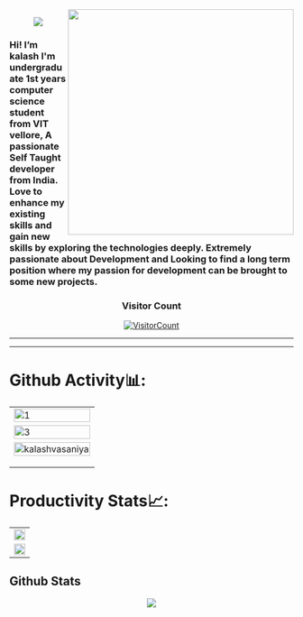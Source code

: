 <img src="https://octodex.github.com//images/daftpunktocat-thomas.gif" height="400" align="right"/>
<!-- <h1 align="center">Hey, I'm Kalash Vasaniya</h1> -->
<p align="center">
  <img src="https://readme-typing-svg.herokuapp.com?color=%2336BCF7&lines=Hey+I'm+Kalash+Vasaniya">
</p>
<!-- [![Typing SVG](https://readme-typing-svg.herokuapp.com?color=%2336BCF7&lines=Hey+I'm+Kalash+Vasaniya)](https://git.io/typing-svg) -->
<h3 align="left">Hi! I’m kalash
I'm undergraduate 1st years computer science student from VIT vellore, A passionate Self Taught developer from India. Love to enhance my existing skills and gain new skills by exploring the technologies deeply. Extremely passionate about Development and Looking to find a long term position where my passion for development can be brought to some new projects.</h3>

<h3 align="center">Visitor Count</h3>
<a align="center" href="https://profile-counter.glitch.me/{kalashvasaniya}/count.svg">
  
  ![VisitorCount](https://profile-counter.glitch.me/{kalashvasaniya}/count.svg)  
  
</a>
<hr>
<!-- ![gitartwork](gitartwork.svg) -->
<hr>

# Github Activity📊:

<table>
  <tr>
    <td><img src="https://github-readme-stats.vercel.app/api?username=kalashvasaniya&theme=radical&show_icons=true"  display=block width=100% height=auto  alt="1" ></td>
   </tr> 
   <tr>
      <td><img src="https://github-readme-streak-stats.herokuapp.com/?user=kalashvasaniya&theme=tokyonight"  display=block width=100% height=auto alt="3" ></td>
  </tr>
   <tr>
    <td>
  <img src="https://github-readme-stats.vercel.app/api/top-langs?username=kalashvasaniya&show_icons=true&locale=en&layout=compact&color=be90f2&bg_color=1a1b27"
       display=block width=100% height=auto alt="kalashvasaniya" /></p>
    </td>
  </tr>
</table>

# Productivity Stats📈:
<table>
  <tr>
    <td><img src="https://github-profile-summary-cards.vercel.app/api/cards/profile-details?username=kalashvasaniya&theme=monokai"  display=block width=100% height=auto ></td>
   </tr> 
 
   <tr>
      <td><img src="https://activity-graph.herokuapp.com/graph?username=kalashvasaniya&bg_color=1a1b27&color=be90f2&line=638fda&point=35aea1&area=true"  display=block width=100% height=auto ></td>
  </td>
  </tr>
  
</table>

<h2> Github Stats </h2>
<div>
  <p align="center">
  <a href="https://github.com/ryo-ma/github-profile-trophy">
    <img align="center" margin="10" src="https://github-profile-trophy.vercel.app/?username=kalashvasaniya&column=7&margin-w=15&margin-h=15&theme=darkhub&no-bg=true"/>
  </a>
  </p>
</div>
